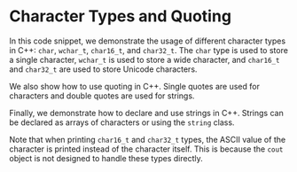 # Character Types and Quoting
In this code snippet, we demonstrate the usage of different character types in C++: `char`, `wchar_t`, `char16_t`, and `char32_t`. The `char` type is used to store a single character, `wchar_t` is used to store a wide character, and `char16_t` and `char32_t` are used to store Unicode characters. 

We also show how to use quoting in C++. Single quotes are used for characters and double quotes are used for strings. 

Finally, we demonstrate how to declare and use strings in C++. Strings can be declared as arrays of characters or using the `string` class. 

Note that when printing `char16_t` and `char32_t` types, the ASCII value of the character is printed instead of the character itself. This is because the `cout` object is not designed to handle these types directly.